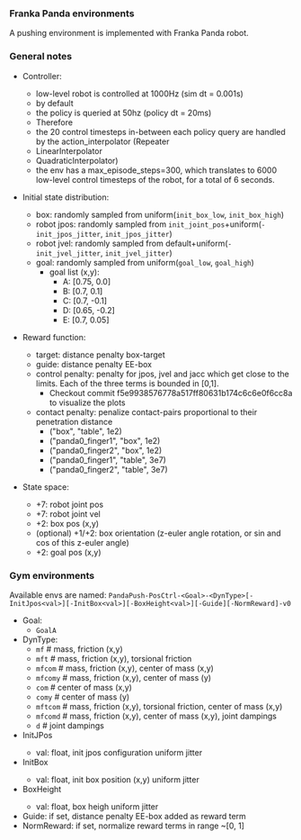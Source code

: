 ### Franka Panda environments
A pushing environment is implemented with Franka Panda robot.

### General notes
- Controller:
  - low-level robot is controlled at 1000Hz (sim dt = 0.001s)
  - by default
  - the policy is queried at 50hz (policy dt = 20ms)
  - Therefore
  - the 20 control timesteps in-between each policy query are handled by the action_interpolator (Repeater
  - LinearInterpolator
  - QuadraticInterpolator)
  - the env has a max_episode_steps=300, which translates to 6000 low-level control timesteps of the robot, for a total of 6 seconds.

- Initial state distribution:
  - box: randomly sampled from uniform(`init_box_low`, `init_box_high`)
  - robot jpos: randomly sampled from `init_joint_pos`+uniform(`-init_jpos_jitter`, `init_jpos_jitter`)
  - robot jvel: randomly sampled from default+uniform(`-init_jvel_jitter`, `init_jvel_jitter`)
  - goal: randomly sampled from uniform(`goal_low`, `goal_high`)
    - goal list (x,y):
      - A: [0.75, 0.0]
      - B: [0.7, 0.1]
      - C: [0.7, -0.1]
      - D: [0.65, -0.2]
      - E: [0.7, 0.05]

- Reward function:
  - target: distance penalty box-target
  - guide: distance penalty EE-box
  - control penalty: penalty for jpos, jvel and jacc which get close to the limits. Each of the three terms is bounded in [0,1].
    - Checkout commit f5e9938576778a517ff80631b174c6c6e0f6cc8a to visualize the plots
  - contact penalty: penalize contact-pairs proportional to their penetration distance
    - ("box", "table", 1e2)
    - ("panda0_finger1", "box", 1e2)
    - ("panda0_finger2", "box", 1e2)
    - ("panda0_finger1", "table", 3e7)
    - ("panda0_finger2", "table", 3e7)

- State space:
  - +7: robot joint pos
  - +7: robot joint vel
  - +2: box pos (x,y)
  - (optional) +1/+2: box orientation (z-euler angle rotation, or sin and cos of this z-euler angle)
  - +2: goal pos (x,y)

### Gym environments
Available envs are named: `PandaPush-PosCtrl-<Goal>-<DynType>[-InitJpos<val>][-InitBox<val>][-BoxHeight<val>][-Guide][-NormReward]-v0`

- Goal:
  - `GoalA`
- DynType:
  - `mf`  # mass, friction (x,y)
  - `mft`  # mass, friction (x,y), torsional friction
  - `mfcom`   # mass, friction (x,y), center of mass (x,y)
  - `mfcomy`  # mass, friction (x,y), center of mass (y)
  - `com`  # center of mass (x,y)
  - `comy`  # center of mass (y)
  - `mftcom`  # mass, friction (x,y), torsional friction, center of mass (x,y)
  - `mfcomd`  # mass, friction (x,y), center of mass (x,y), joint dampings 
  - `d`  # joint dampings
- InitJPos<val>
  - val: float, init jpos configuration uniform jitter
- InitBox<val>
  - val: float, init box position (x,y) uniform jitter
- BoxHeight<val>
  - val: float, box heigh uniform jitter
- Guide: if set, distance penalty EE-box added as reward term
- NormReward: if set, normalize reward terms in range ~[0, 1]
